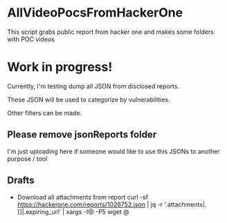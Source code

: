 # AllVideoPocsFromHackerOne

This script grabs public report from hacker one and makes some folders with POC videos  

# Work in progress!

Currently, I'm testing dump all JSON from disclosed reports.

These JSON will be used to categorize by vulnerabilities.

Other filters can be made.

## Please remove jsonReports folder

I'm just uploading here if someone would like to use this JSONs to another purpose / tool

## Drafts

- Download all attachments from report
curl -sf https://hackerone.com/reports/1026752.json | jq -r '.attachments|.[]|.expiring_url' | xargs -I@ -P5 wget @
